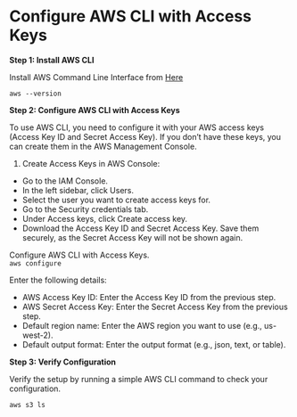 
# Configure AWS CLI with Access Keys

**Step 1: Install AWS CLI**

Install AWS Command Line Interface from [Here](https://aws.amazon.com/cli/)

`aws --version`
 

**Step 2: Configure AWS CLI with Access Keys**

To use AWS CLI, you need to configure it with your AWS access keys (Access Key ID and Secret Access Key). If you don’t have these keys, you can create them in the AWS Management Console.

1. Create Access Keys in AWS Console:
- Go to the IAM Console.
- In the left sidebar, click Users.
- Select the user you want to create access keys for.
- Go to the Security credentials tab.
- Under Access keys, click Create access key.
- Download the Access Key ID and Secret Access Key. Save them securely, as the Secret Access Key will not be shown again.

Configure AWS CLI with Access Keys.\
`aws configure`

Enter the following details:
- AWS Access Key ID: Enter the Access Key ID from the previous step.
- AWS Secret Access Key: Enter the Secret Access Key from the previous step.
- Default region name: Enter the AWS region you want to use (e.g., us-west-2).
- Default output format: Enter the output format (e.g., json, text, or table).
  
**Step 3: Verify Configuration**

Verify the setup by running a simple AWS CLI command to check your configuration.

`aws s3 ls`

